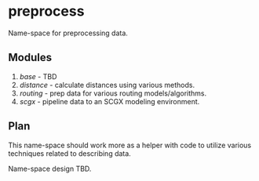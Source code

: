 # preprocess
Name-space for preprocessing data.

## Modules
1. *base* - TBD
1. *distance* - calculate distances using various methods.
2. *routing* - prep data for various routing models/algorithms.
3. *scgx* - pipeline data to an SCGX modeling environment.

## Plan
This name-space should work more as a helper with code to utilize various
techniques related to describing data.


Name-space design TBD.
